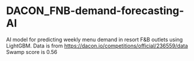 # DACON_FNB-demand-forecasting-AI
AI model for predicting weekly menu demand in resort F&amp;B outlets using LightGBM.
Data is from https://dacon.io/competitions/official/236559/data
Swamp score is 0.56
